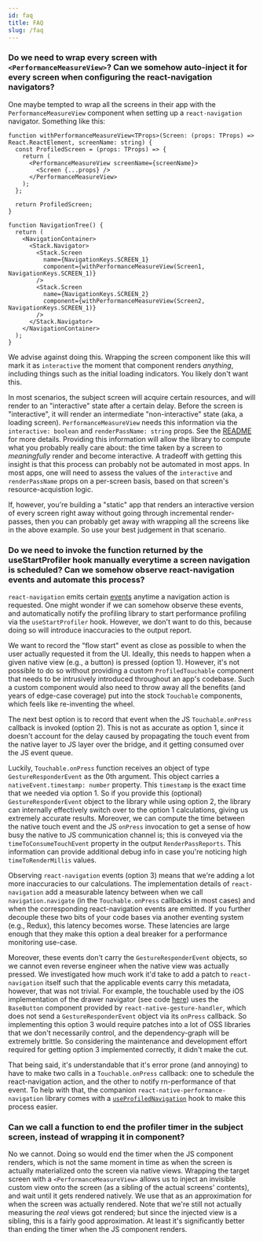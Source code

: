 ```yaml
---
id: faq
title: FAQ
slug: /faq
---
```


### Do we need to wrap every screen with `<PerformanceMeasureView>`? Can we somehow auto-inject it for every screen when configuring the react-navigation navigators?

One maybe tempted to wrap all the screens in their app with the `PerformanceMeasureView` component when setting up a `react-navigation` navigator. Something like this:

```tsx
function withPerformanceMeasureView<TProps>(Screen: (props: TProps) => React.ReactElement, screenName: string) {
  const ProfiledScreen = (props: TProps) => {
    return (
      <PerformanceMeasureView screenName={screenName}>
        <Screen {...props} />
      </PerformanceMeasureView>
    );
  };

  return ProfiledScreen;
}

function NavigationTree() {
  return (
    <NavigationContainer>
      <Stack.Navigator>
        <Stack.Screen
          name={NavigationKeys.SCREEN_1}
          component={withPerformanceMeasureView(Screen1, NavigationKeys.SCREEN_1)}
        />
        <Stack.Screen
          name={NavigationKeys.SCREEN_2}
          component={withPerformanceMeasureView(Screen2, NavigationKeys.SCREEN_1)}
        />
      </Stack.Navigator>
    </NavigationContainer>
  );
}
```

We advise against doing this. Wrapping the screen component like this will mark it as `interactive` the moment that component renders _anything_, including things such as the initial loading indicators. You likely don't want this.

In most scenarios, the subject screen will acquire certain resources, and will render to an "interactive" state after a certain delay. Before the screen is "interactive", it will render an intermediate "non-interactive" state (aka, a loading screen). `PerformanceMeasureView` needs this information via the `interactive: boolean` and `renderPassName: string` props. See the [README](./fundamentals/measuring-render-times#simple-case-at-most-2-render-passes) for more details. Providing this information will allow the library to compute what you probably really care about: the time taken by a screen to _meaningfully_ render and become interactive. A tradeoff with getting this insight is that this process can probably not be automated in most apps. In most apps, one will need to assess the values of the `interactive` and `renderPassName` props on a per-screen basis, based on that screen's resource-acquistion logic.

If, however, you're building a "static" app that renders an interactive version of every screen right away without going through incremental render-passes, then you can probably get away with wrapping all the screens like in the above example. So use your best judgement in that scenario.

### Do we need to invoke the function returned by the useStartProfiler hook manually everytime a screen navigation is scheduled? Can we somehow observe react-navigation events and automate this process?

`react-navigation` emits certain [events](https://reactnavigation.org/docs/navigation-events/) anytime a navigation action is requested. One might wonder if we can somehow observe these events, and automatically notify the profiling library to start performance profiling via the `useStartProfiler` hook. However, we don't want to do this, because doing so will introduce inaccuracies to the output report.

We want to record the "flow start" event as close as possible to when the user actually requested it from the UI. Ideally, this needs to happen when a given native view (e.g., a button) is pressed (option 1). However, it's not possible to do so without providing a custom `ProfiledTouchable` component that needs to be intrusively introduced throughout an app's codebase. Such a custom component would also need to throw away all the benefits (and years of edge-case coverage) put into the stock `Touchable` components, which feels like re-inventing the wheel.

The next best option is to record that event when the JS `Touchable.onPress` callback is invoked (option 2). This is not as accurate as option 1, since it doesn't account for the delay caused by propagating the touch event from the native layer to JS layer over the bridge, and it getting consumed over the JS event queue.

Luckily, `Touchable.onPress` function receives an object of type `GestureResponderEvent` as the 0th argument. This object carries a `nativeEvent.timestamp: number` property. This `timestamp` is the exact time that we needed via option 1. So if you provide this (optional) `GestureResponderEvent` object to the library while using option 2, the library can internally effectively switch over to the option 1 calculations, giving us extremely accurate results. Moreover, we can compute the time between the native touch event and the JS `onPress` invocation to get a sense of how busy the native to JS communication channel is; this is conveyed via the `timeToConsumeTouchEvent` property in the output `RenderPassReports`. This information can provide additional debug info in case you're noticing high `timeToRenderMillis` values.

Observing `react-navigation` events (option 3) means that we're adding a lot more inaccuracies to our calculations. The implementation details of `react-navigation` add a measurable latency between when we call `navigation.navigate` (in the `Touchable.onPress` callbacks in most cases) and when the corresponding react-navigation events are emitted. If you further decouple these two bits of your code bases via another eventing system (e.g., Redux), this latency becomes worse. These latencies are large enough that they make this option a deal breaker for a performance monitoring use-case.

Moreover, these events don't carry the `GestureResponderEvent` objects, so we cannot even reverse engineer when the native view was actually pressed. We investigated how much work it'd take to add a patch to `react-navigation` itself such that the applicable events carry this metadata, however, that was not trivial. For example, the touchable used by the iOS implementation of the drawer navigator (see code [here](https://github.com/react-navigation/react-navigation/blob/7b353a4aeabe204284b358af204caebe1db093c1/packages/drawer/src/views/TouchableItem.ios.tsx)) uses the `BaseButton` component provided by `react-native-gesture-handler`, which does not send a `GestureResponderEvent` object via its `onPress` callback. So implementing this option 3 would require patches into a lot of OSS libraries that we don't necessarily control, and the dependency-graph will be extremely brittle. So considering the maintenance and development effort required for getting option 3 implemented correctly, it didn't make the cut.

That being said, it's understandable that it's error prone (and annoying) to have to make two calls in a `Touchable.onPress` callback: one to schedule the react-navigation action, and the other to notify rn-performance of that event. To help with that, the companion `react-native-performance-navigation` library comes with a [`useProfiledNavigation`](guides/react-native-performance-navigation/profiling-navigation) hook to make this process easier.

### Can we call a function to end the profiler timer in the subject screen, instead of wrapping it in component?

No we cannot. Doing so would end the timer when the JS component renders, which is not the same moment in time as when the screen is actually materialized onto the screen via native views. Wrapping the target screen with a `<PerformanceMeasureView>` allows us to inject an invisible custom view onto the screen (as a sibling of the actual screens' contents), and wait until it gets rendered natively. We use that as an approximation for when the screen was actually rendered. Note that we're still not actually measuring the _real_ views got rendered; but since the injected view is a sibling, this is a fairly good approximation. At least it's significantly better than ending the timer when the JS component renders.
